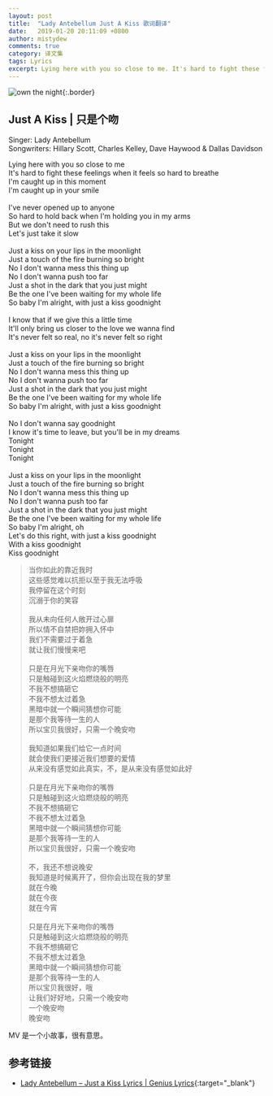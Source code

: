 ```yaml
---
layout: post
title:  "Lady Antebellum Just A Kiss 歌词翻译"
date:   2019-01-20 20:11:09 +0800
author: mistydew
comments: true
category: 译文集
tags: Lyrics
excerpt: Lying here with you so close to me. It's hard to fight these feelings when it feels so hard to breathe. I'm caught up in this moment. I'm caught up in your smile.
---
```

![own the night](https://is2-ssl.mzstatic.com/image/thumb/Music123/v4/9b/01/10/9b01105e-4822-c47a-8c2f-f9ef49105f10/source/600x600bb.jpg){:.border}

## Just A Kiss | 只是个吻

Singer: Lady Antebellum<br>
Songwriters: Hillary Scott, Charles Kelley, Dave Haywood & Dallas Davidson

<div class="lyric-original">
<p>
Lying here with you so close to me<br>
It's hard to fight these feelings when it feels so hard to breathe<br>
I'm caught up in this moment<br>
I'm caught up in your smile<br>
<br>
I've never opened up to anyone<br>
So hard to hold back when I'm holding you in my arms<br>
But we don't need to rush this<br>
Let's just take it slow<br>
<br>
Just a kiss on your lips in the moonlight<br>
Just a touch of the fire burning so bright<br>
No I don't wanna mess this thing up<br>
No I don't wanna push too far<br>
Just a shot in the dark that you just might<br>
Be the one I've been waiting for my whole life<br>
So baby I'm alright, with just a kiss goodnight<br>
<br>
I know that if we give this a little time<br>
It'll only bring us closer to the love we wanna find<br>
It's never felt so real, no it's never felt so right<br>
<br>
Just a kiss on your lips in the moonlight<br>
Just a touch of the fire burning so bright<br>
No I don't wanna mess this thing up<br>
No I don't wanna push too far<br>
Just a shot in the dark that you just might<br>
Be the one I've been waiting for my whole life<br>
So baby I'm alright, with just a kiss goodnight<br>
<br>
No I don't wanna say goodnight<br>
I know it's time to leave, but you'll be in my dreams<br>
Tonight<br>
Tonight<br>
Tonight<br>
<br>
Just a kiss on your lips in the moonlight<br>
Just a touch of the fire burning so bright<br>
No I don't wanna mess this thing up<br>
No I don't wanna push too far<br>
Just a shot in the dark that you just might<br>
Be the one I've been waiting for my whole life<br>
So baby I'm alright, oh<br>
Let's do this right, with just a kiss goodnight<br>
With a kiss goodnight<br>
Kiss goodnight
</p>
</div>

<div class="lyric-translation">
<blockquote>
当你如此的靠近我时<br>
这些感觉难以抗拒以至于我无法呼吸<br>
我停留在这个时刻<br>
沉溺于你的笑容<br>
<br>
我从未向任何人敞开过心扉<br>
所以情不自禁把妳拥入怀中<br>
我们不需要过于着急<br>
就让我们慢慢来吧<br>
<br>
只是在月光下亲吻你的嘴唇<br>
只是触碰到这火焰燃烧般的明亮<br>
不我不想搞砸它<br>
不我不想太过着急<br>
黑暗中就一个瞬间猜想你可能<br>
是那个我等待一生的人<br>
所以宝贝我很好，只需一个晚安吻<br>
<br>
我知道如果我们给它一点时间<br>
就会使我们更接近我们想要的爱情<br>
从来没有感觉如此真实，不，是从来没有感觉如此好<br>
<br>
只是在月光下亲吻你的嘴唇<br>
只是触碰到这火焰燃烧般的明亮<br>
不我不想搞砸它<br>
不我不想太过着急<br>
黑暗中就一个瞬间猜想你可能<br>
是那个我等待一生的人<br>
所以宝贝我很好，只需一个晚安吻<br>
<br>
不，我还不想说晚安<br>
我知道是时候离开了，但你会出现在我的梦里<br>
就在今晚<br>
就在今夜<br>
就在今宵<br>
<br>
只是在月光下亲吻你的嘴唇<br>
只是触碰到这火焰燃烧般的明亮<br>
不我不想搞砸它<br>
不我不想太过着急<br>
黑暗中就一个瞬间猜想你可能<br>
是那个我等待一生的人<br>
所以宝贝我很好，哦<br>
让我们好好地，只需一个晚安吻<br>
一个晚安吻<br>
晚安吻
</blockquote>
</div>

MV 是一个小故事，很有意思。

## 参考链接

* [Lady Antebellum – Just a Kiss Lyrics \| Genius Lyrics](https://genius.com/Lady-antebellum-just-a-kiss-lyrics){:target="_blank"}
